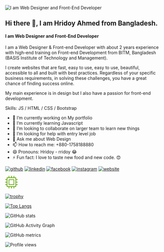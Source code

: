 ![I am Web Designer and Front-End Developer](https://scontent.fdac5-2.fna.fbcdn.net/v/t39.30808-6/257778570_2005734382925589_9182504598759797178_n.jpg?_nc_cat=107&ccb=1-7&_nc_sid=19026a&_nc_eui2=AeE59K9Tl-fJcfp9HGdPCVQrIIFOQRrZDNQggU5BGtkM1Oi6HWLfHB8bq8PI6cfME81M_ffpnEB7_s_cCSBJLl3k&_nc_ohc=aKtem0ectqoAX_f961-&_nc_ht=scontent.fdac5-2.fna&oh=00_AfBPlH_PP1VY1HZQeRx_cxSSmHnUVjehjK8ML9fg5pp_RA&oe=640169B1)

## Hi there 👋, I am **Hridoy Ahmed** from Bangladesh.
#### I am Web Designer and Front-End Developer

I am a Web Designer & Front-end Developer with about 2 years experience with high-end training on Front-end Development from BITM, Bangladesh (BASIS Institute of Technology and Management).

I create websites that are fast, easy to use, easy to use, beautiful, accessible to all and built with best practices. Regardless of your specific business requirements, in solving these challenges, you have a great chance of finding success online.

My main experience is in design but I also have a passion for front-end development.

Skills: JS / HTML / CSS / Bootstrap

- 🔭 I’m currently working on My portfolio 
- 🌱 I’m currently learning Javascript 
- 👯 I’m looking to collaborate on larger team to learn new things 
- 🤔 I’m looking for help with entry level job 
- 💬 Ask me about Web Design  
- 📫 How to reach me: +880-1758188880 
- 😄 Pronouns: Hridoy - rridoy 😂 
- ⚡ Fun fact: I love to taste new food and new code.  😍  


[<img src='https://cdn.jsdelivr.net/npm/simple-icons@3.0.1/icons/github.svg' alt='github' height='40'>](https://github.com/hridoy8888)  [<img src='https://cdn.jsdelivr.net/npm/simple-icons@3.0.1/icons/linkedin.svg' alt='linkedin' height='40'>](https://www.linkedin.com/in/https://www.linkedin.com/in/hridoyahmed8888//)  [<img src='https://cdn.jsdelivr.net/npm/simple-icons@3.0.1/icons/facebook.svg' alt='facebook' height='40'>](https://www.facebook.com/https://www.facebook.com/hridoy.ahmed.8888)  [<img src='https://cdn.jsdelivr.net/npm/simple-icons@3.0.1/icons/instagram.svg' alt='instagram' height='40'>](https://www.instagram.com/https://www.instagram.com/its_hridoy_here//)  [<img src='https://cdn.jsdelivr.net/npm/simple-icons@3.0.1/icons/icloud.svg' alt='website' height='40'>](https://dev-hr.netlify.app/)  

<a href='https://docs.github.com/en/developers'><img src='https://raw.githubusercontent.com/acervenky/animated-github-badges/master/assets/devbadge.gif' width='40' height='40'></a> 

[![trophy](https://github-profile-trophy.vercel.app/?username=hridoy8888)](https://github.com/ryo-ma/github-profile-trophy)

[![Top Langs](https://github-readme-stats.vercel.app/api/top-langs/?username=hridoy8888)](https://github.com/anuraghazra/github-readme-stats)

![GitHub stats](https://github-readme-stats.vercel.app/api?username=hridoy8888&show_icons=true)  

![GitHub Activity Graph](https://activity-graph.herokuapp.com/graph?username=hridoy8888)  

![GitHub metrics](https://metrics.lecoq.io/hridoy8888)  

![Profile views](https://gpvc.arturio.dev/hridoy8888)  

